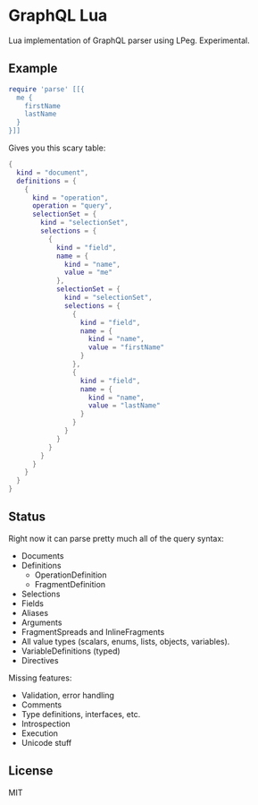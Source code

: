 GraphQL Lua
===

Lua implementation of GraphQL parser using LPeg.  Experimental.

Example
---

```lua
require 'parse' [[{
  me {
    firstName
    lastName
  }
}]]
```

Gives you this scary table:

```lua
{
  kind = "document",
  definitions = {
    {
      kind = "operation",
      operation = "query",
      selectionSet = {
        kind = "selectionSet",
        selections = {
          {
            kind = "field",
            name = {
              kind = "name",
              value = "me"
            },
            selectionSet = {
              kind = "selectionSet",
              selections = {
                {
                  kind = "field",
                  name = {
                    kind = "name",
                    value = "firstName"
                  }
                },
                {
                  kind = "field",
                  name = {
                    kind = "name",
                    value = "lastName"
                  }
                }
              }
            }
          }
        }
      }
    }
  }
}
```

Status
---

Right now it can parse pretty much all of the query syntax:

- Documents
- Definitions
  - OperationDefinition
  - FragmentDefinition
- Selections
- Fields
- Aliases
- Arguments
- FragmentSpreads and InlineFragments
- All value types (scalars, enums, lists, objects, variables).
- VariableDefinitions (typed)
- Directives

Missing features:

- Validation, error handling
- Comments
- Type definitions, interfaces, etc.
- Introspection
- Execution
- Unicode stuff

License
---

MIT
